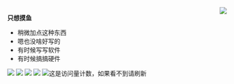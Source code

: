 <a href="#">
<img align="right" src="https://github-readme-stats.vercel.app/api?username=coloryr&show_icons=true">
</a>

**只想摸鱼**

- 稍微加点这种东西  
- 嗯也没啥好写的  
- 有时候写写软件
- 有时候搞搞硬件

![](https://img.shields.io/badge/JAVA-JVM-red)
![](https://img.shields.io/badge/C%23-.net6-green)
![](https://img.shields.io/badge/Android-JAVA-blue)
![](https://img.shields.io/badge/Arduino-C++-Yellow)
![这是访问量计数，如果看不到请刷新](https://jwenjian-visitor-badge-5.glitch.me/badge?page_id=coloryr.coloyr.readme)
